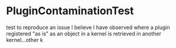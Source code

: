 # PluginContaminationTest
test to reproduce an issue I believe I have observed where a plugin registered "as is" as an object in a kernel is retrieved in another kernel...other k
